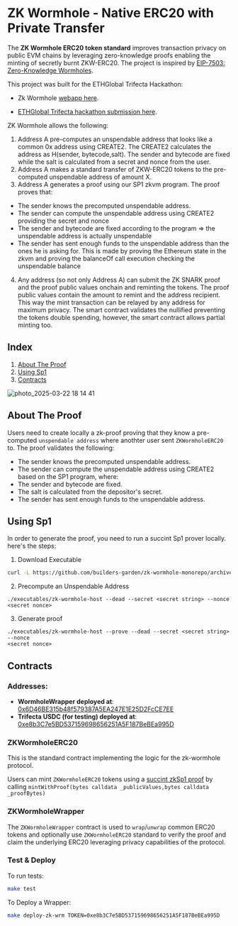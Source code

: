 # ZK Wormhole - Native ERC20 with Private Transfer 
The **ZK Wormhole ERC20 token standard**  improves transaction privacy on public EVM chains by leveraging zero-knowledge proofs enabling the minting of secretly burnt ZKW-ERC20. 
The project is inspired by [EIP-7503: Zero-Knowledge Wormholes](https://eips.ethereum.org/EIPS/eip-7503).

This project was built for the ETHGlobal Trifecta Hackathon:

- Zk Wormhole [webapp here](https://zk-wormhole-monorepo-git-main-buildersgarden.vercel.app/).

- [ETHGlobal Trifecta hackathon submission here](https://ethglobal.com/showcase/zk-wormhole-7d6c3). 

ZK Wormhole allows the following:
1) Address A pre-computes an unspendable address that looks like a common 0x address using CREATE2. The CREATE2 calculates the address as H(sender, bytecode,salt). The sender and bytecode are fixed while the salt is calculated from a secret and nonce from the user.
2) Address A makes a standard transfer of ZKW-ERC20 tokens to the pre-computed unspendable address of amount X.
3)  Address A generates a proof using our SP1 zkvm program. The proof proves that:
   - The sender knows the precomputed unspendable address.
   - The sender can compute the unspendable address using CREATE2 providing the secret and nonce
- The sender and bytecode are fixed according to the program => the unspendable address is actually unspendable
- The sender has sent enough funds to the unspendable address than the ones he is asking for. This is made by proving the Ethereum state in the zkvm and proving the balanceOf call execution checking the unspendable balance
4) Any address (so not only Address A) can submit the ZK SNARK proof and the proof public values onchain and reminting the tokens. The proof public values contain the amount to remint and the address recipient. This way the mint transaction can be relayed by any address for maximum privacy. The smart contract validates the nullified preventing the tokens double spending, however, the smart contract allows partial minting too.


## Index

1. [About The Proof](#about-the-proof)
2. [Using Sp1](#using-sp1)
3. [Contracts](#contracts)

![photo_2025-03-22 18 14 41](https://github.com/user-attachments/assets/477b707f-f6c6-4740-99ef-db4ba312bd4d)

## About The Proof

Users need to create locally a zk-proof proving that they know a pre-computed `unspendable address` where anothter user sent `ZKWormholeERC20` to.
The proof validates the following:

- The sender knows the precomputed unspendable address.
- The sender can compute the unspendable address using CREATE2 based on the SP1 program, where:
- The sender and bytecode are fixed.
- The salt is calculated from the depositor's secret.
- The sender has sent enough funds to the unspendable address.

## Using Sp1
In order to generate the proof, you need to run a succint Sp1 prover locally. here's the steps:

1. Download Executable
```bash
curl -L https://github.com/builders-garden/zk-wormhole-monorepo/archive/refs/heads/main.tar.gz | tar xz --strip-components=1 "main/executables"
```

2. Precompute an Unspendable Address
```
./executables/zk-wormhole-host --dead --secret <secret string> --nonce 
<secret nonce>
```

3. Generate proof
```
./executables/zk-wormhole-host --prove --dead --secret <secret string> --nonce 
<secret nonce>
```

## Contracts

### Addresses:

- **WormholeWrapper deployed at**: [0x6D46BE315b48f579387A5EA247E1E25D2FcCE7EE](https://holesky.etherscan.io/address/0x6D46BE315b48f579387A5EA247E1E25D2FcCE7EE#readContract)
- **Trifecta USDC (for testing) deployed at**: [0xe8b3C7e5BD537159698656251A5F187BeBEa995D](https://holesky.etherscan.io/token/0xe8b3c7e5bd537159698656251a5f187bebea995d?a=0xb80f75bb1a766bc6269d2eb205ed7c986513bc0b#readContract)

### ZKWormholeERC20

This is the standard contract implementing the logic for the zk-wormhole protocol.

Users can mint `ZKWormholeERC20` tokens using a [succint zkSp1 proof](https://docs.succinct.xyz/docs/sp1/introduction) by calling `mintWithProof(bytes calldata _publicValues,bytes calldata _proofBytes)`

### ZKWormholeWrapper

The `ZKWormholeWrapper` contract is used to `wrap`/`unwrap` common ERC20 tokens and optionally use
`ZKWormholeERC20` standard to verify the proof and claim the underlying ERC20 leveraging privacy capabilities of the protocol.

### Test & Deploy

To run tests:

```bash
make test
```

To Deploy a Wrapper:

```bash
make deploy-zk-wrm TOKEN=0xe8b3C7e5BD537159698656251A5F187BeBEa995D
```

